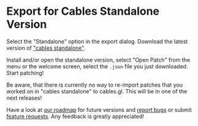 # Export for Cables Standalone Version

Select the "Standalone" option in the export dialog. Download the latest version of ["cables standalone"](https://cables.gl/downloads).

Install and/or open the standalone version, select "Open Patch" from the menu or the welcome screen, select
the `.json` file you just downloaded. Start patching!

Be aware, that there is currently no way to re-import patches that you worked on in "cables standalone"
to cables.gl. This will be in one of the next releases!

Have a look at [our roadmap](https://github.com/cables-gl/cables_electron/milestones?direction=desc&sort=due_date&state=open) for future versions and [report bugs](https://github.com/cables-gl/cables_electron/issues) or submit [feature requests](https://github.com/cables-gl/cables_electron/issues). Any feedback is greatly appreciated!
